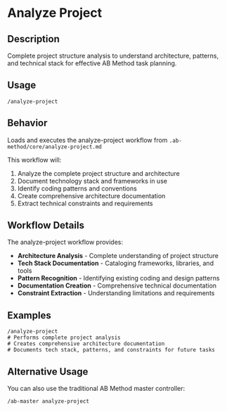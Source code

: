 # Analyze Project

## Description

Complete project structure analysis to understand architecture, patterns, and technical stack for effective AB Method task planning.

## Usage

```
/analyze-project
```

## Behavior

Loads and executes the analyze-project workflow from `.ab-method/core/analyze-project.md`

This workflow will:

1. Analyze the complete project structure and architecture
2. Document technology stack and frameworks in use
3. Identify coding patterns and conventions
4. Create comprehensive architecture documentation
5. Extract technical constraints and requirements

## Workflow Details

The analyze-project workflow provides:

- **Architecture Analysis** - Complete understanding of project structure
- **Tech Stack Documentation** - Cataloging frameworks, libraries, and tools
- **Pattern Recognition** - Identifying existing coding and design patterns
- **Documentation Creation** - Comprehensive technical documentation
- **Constraint Extraction** - Understanding limitations and requirements

## Examples

```
/analyze-project
# Performs complete project analysis
# Creates comprehensive architecture documentation
# Documents tech stack, patterns, and constraints for future tasks
```

## Alternative Usage

You can also use the traditional AB Method master controller:

```
/ab-master analyze-project
```
